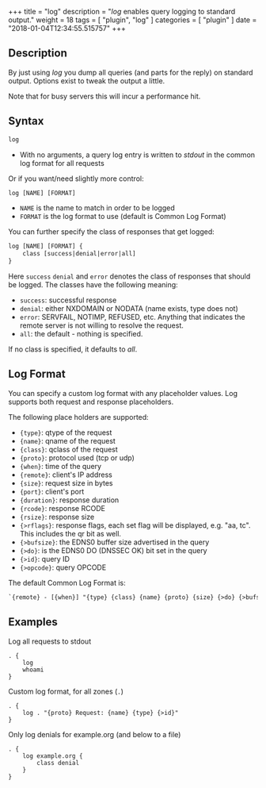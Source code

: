 +++
title = "log"
description = "*log* enables query logging to standard output."
weight = 18
tags = [ "plugin", "log" ]
categories = [ "plugin" ]
date = "2018-01-04T12:34:55.515757"
+++

## Description

By just using *log* you dump all queries (and parts for the reply) on standard output. Options exist
to tweak the output a little.

Note that for busy servers this will incur a performance hit.

## Syntax

~~~ txt
log
~~~

* With no arguments, a query log entry is written to *stdout* in the common log format for all requests

Or if you want/need slightly more control:

~~~ txt
log [NAME] [FORMAT]
~~~

* `NAME` is the name to match in order to be logged
* `FORMAT` is the log format to use (default is Common Log Format)

You can further specify the class of responses that get logged:

~~~ txt
log [NAME] [FORMAT] {
    class [success|denial|error|all]
}
~~~

Here `success` `denial` and `error` denotes the class of responses that should be logged. The
classes have the following meaning:

* `success`: successful response
* `denial`: either NXDOMAIN or NODATA (name exists, type does not)
* `error`: SERVFAIL, NOTIMP, REFUSED, etc. Anything that indicates the remote server is not willing to
    resolve the request.
* `all`: the default - nothing is specified.

If no class is specified, it defaults to *all*.

## Log Format

You can specify a custom log format with any placeholder values. Log supports both request and
response placeholders.

The following place holders are supported:

* `{type}`: qtype of the request
* `{name}`: qname of the request
* `{class}`: qclass of the request
* `{proto}`: protocol used (tcp or udp)
* `{when}`: time of the query
* `{remote}`: client's IP address
* `{size}`: request size in bytes
* `{port}`: client's port
* `{duration}`: response duration
* `{rcode}`: response RCODE
* `{rsize}`: response size
* `{>rflags}`: response flags, each set flag will be displayed, e.g. "aa, tc". This includes the qr
  bit as well.
* `{>bufsize}`: the EDNS0 buffer size advertised in the query
* `{>do}`: is the EDNS0 DO (DNSSEC OK) bit set in the query
* `{>id}`: query ID
* `{>opcode}`: query OPCODE

The default Common Log Format is:

~~~ txt
`{remote} - [{when}] "{type} {class} {name} {proto} {size} {>do} {>bufsize}" {rcode} {>rflags} {rsize} {duration}`
~~~

## Examples

Log all requests to stdout

~~~ corefile
. {
    log
    whoami
}
~~~

Custom log format, for all zones (`.`)

~~~ corefile
. {
    log . "{proto} Request: {name} {type} {>id}"
}
~~~

Only log denials for example.org (and below to a file)

~~~ corefile
. {
    log example.org {
        class denial
    }
}
~~~
